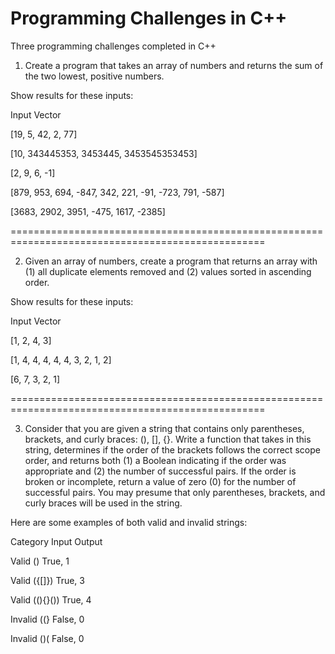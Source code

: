 # Programming Challenges in C++
Three programming challenges completed in C++


1. Create a program that takes an array of numbers and returns the sum of the two lowest, positive numbers.

Show results for these inputs:

Input Vector

[19, 5, 42, 2, 77]

[10, 343445353, 3453445, 3453545353453]

[2, 9, 6, -1]

[879, 953, 694, -847, 342, 221, -91, -723, 791, -587]

[3683, 2902, 3951, -475, 1617, -2385]


==================================================================================================


2. Given an array of numbers, create a program that returns an array with (1) all duplicate elements removed and (2) values sorted in ascending order.

Show results for these inputs:

Input Vector

[1, 2, 4, 3]

[1, 4, 4, 4, 4, 4, 3, 2, 1, 2]

[6, 7, 3, 2, 1]


==================================================================================================


3. Consider that you are given a string that contains only parentheses, brackets, and curly braces: (), [], {}. Write a function that takes in this string, determines if the order of the brackets follows the correct scope order, and returns both (1) a Boolean indicating if the order was appropriate and (2) the number of successful pairs. If the order is broken or incomplete, return a value of zero (0) for the number of successful pairs. You may presume that only parentheses, brackets, and curly braces will be used in the string.

Here are some examples of both valid and invalid strings:

Category	Input	Output

Valid	()	True, 1

Valid	({[]})	True, 3

Valid	((){}())	True, 4

Invalid	((}	False, 0

Invalid	()(	False, 0

